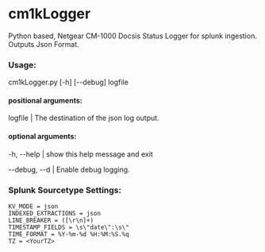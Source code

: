 # cm1kLogger
Python based, Netgear CM-1000 Docsis Status Logger for splunk ingestion. Outputs Json Format. 

### Usage:
cm1kLogger.py [-h] [--debug] logfile

#### positional arguments:
  logfile    |   The destination of the json log output.

#### optional arguments:
  -h, --help   | show this help message and exit
  
  --debug, --d | Enable debug logging.

### Splunk Sourcetype Settings:
```
KV_MODE = json
INDEXED_EXTRACTIONS = json
LINE_BREAKER = ([\r\n]+)
TIMESTAMP_FIELDS = \s\"date\":\s\"
TIME_FORMAT = %Y-%m-%d %H:%M:%S.%q
TZ = <YourTZ>
```
